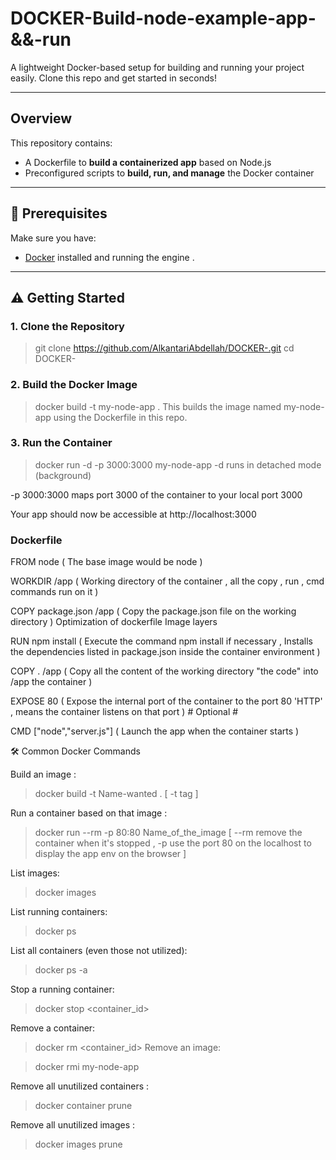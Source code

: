 # DOCKER-Build-node-example-app-&&-run


A lightweight Docker-based setup for building and running your project easily. Clone this repo and get started in seconds!

---

## Overview

This repository contains:

- A Dockerfile to **build a containerized app** based on Node.js
- Preconfigured scripts to **build, run, and manage** the Docker container

---

## 🔧 Prerequisites

Make sure you have:

- [Docker](https://docs.docker.com/get-docker/) installed and running  the engine .

---

## ⚠️ Getting Started

### 1. Clone the Repository


   > git clone https://github.com/AlkantariAbdellah/DOCKER-.git
   > cd DOCKER-
### 2. Build the Docker Image


  > docker build -t my-node-app .
This builds the image named my-node-app using the Dockerfile in this repo.

### 3. Run the Container


  > docker run -d -p 3000:3000 my-node-app
  -d runs in detached mode (background)

  -p 3000:3000 maps port 3000 of the container to your local port 3000

   Your app should now be accessible at http://localhost:3000


   ###  Dockerfile 

   FROM node       ( The base image would be node  ) 
    
   WORKDIR /app        (  Working directory of the container , all the copy , run , cmd commands run on it   )
    
   COPY package.json /app        (  Copy the package.json file on the working directory ) Optimization of dockerfile Image layers 
    
   RUN npm install         (  Execute the command npm install if necessary , Installs the dependencies listed in package.json inside the container environment  )
    
   COPY . /app        (  Copy all the content of the working directory "the code"  into /app the container )
    
   EXPOSE 80         (  Expose the internal  port of the container to the port 80 'HTTP' , means the container listens on that port ) # Optional #

   CMD ["node","server.js"]         (  Launch the app when the container starts  )

🛠️ Common Docker Commands

Build an image :

   > docker build -t Name-wanted .    [ -t tag ]

Run a container based on that image :

   > docker run --rm -p 80:80 Name_of_the_image  [ --rm remove the container when it's stopped , -p use the port 80 on the localhost to display the app env on the browser ]

List images:

   > docker images
   
List running containers:

   > docker ps

List all containers (even those not utilized):

   > docker ps -a
   
Stop a running container:

   > docker stop <container_id>

Remove a container:

   > docker rm <container_id>
Remove an image:
 
   > docker rmi my-node-app

Remove all unutilized containers :

   > docker container prune

Remove all unutilized  images :

   >  docker images prune 
